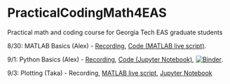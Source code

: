 # PracticalCodingMath4EAS
Practical math and coding course for Georgia Tech EAS graduate students

8/30: MATLAB Basics (Alex) - [Recording](https://bluejeans.com/s/8jUjCdtfQj6), [Code (MATLAB live script)](https://github.com/aarobel/PracticalCodingMath4EAS/blob/main/MATLAB_basics.mlx). 

9/1:  Python Basics (Alex) - [Recording](https://bluejeans.com/s/m4_KsRDLQem), [Code (Jupyter Notebook)](https://github.com/aarobel/PracticalCodingMath4EAS/blob/main/Python_basics.ipynb), [![Binder](https://mybinder.org/badge_logo.svg)](https://mybinder.org/v2/gh/aarobel/PracticalCodingMath4EAS/main?filepath=Python_basics.ipynb). 

9/3: Plotting (Taka) - Recording, [MATLAB live script](https://github.com/aarobel/PracticalCodingMath4EAS/blob/main/Class3_dataIO_plot.mlx), [Jupyter Notebook](https://github.com/aarobel/PracticalCodingMath4EAS/blob/main/Class3_dataIO_plot.ipynb)
